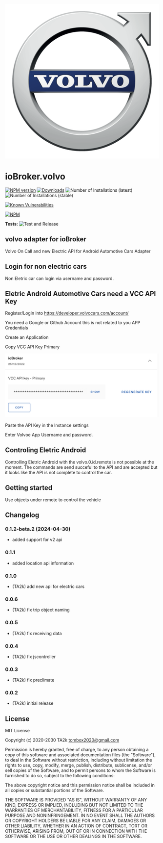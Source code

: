 ![Logo](admin/volvo.png)

# ioBroker.volvo

[![NPM version](http://img.shields.io/npm/v/iobroker.volvo.svg)](https://www.npmjs.com/package/iobroker.volvo)
[![Downloads](https://img.shields.io/npm/dm/iobroker.volvo.svg)](https://www.npmjs.com/package/iobroker.volvo)
![Number of Installations (latest)](http://iobroker.live/badges/volvo-installed.svg)
![Number of Installations (stable)](http://iobroker.live/badges/volvo-stable.svg)

[![Known Vulnerabilities](https://snyk.io/test/github/TA2k/ioBroker.volvo/badge.svg)](https://snyk.io/test/github/TA2k/ioBroker.volvo)

[![NPM](https://nodei.co/npm/iobroker.volvo.png?downloads=true)](https://nodei.co/npm/iobroker.volvo/)

**Tests:** ![Test and Release](https://github.com/TA2k/ioBroker.volvo/workflows/Test%20and%20Release/badge.svg)

## volvo adapter for ioBroker

Volvo On Call and new Electric API for Android Automotive Cars Adapter

## Login for non electric cars

Non Eletric car can login via username and password.

## Eletric Android Automotive Cars need a VCC API Key

Register/Login into
<https://developer.volvocars.com/account/>

You need a Google or Github Account this is not related to you APP Credentials

Create an Application

Copy VCC API Key Primary

![VCC ApiKey](./vccapikey.png)

Paste the API Key in the Instance settings

Enter Volvoe App Username and password.

## Controling Eletric Android

Controlling Eletric Android with the volvo.0.id.remote is not possible at the moment. The commands are send succeful to the API and are accepted but it looks like the API is not complete to control the car.

## Getting started

Use objects under remote to control the vehicle

## Changelog
### 0.1.2-beta.2 (2024-04-30)

- added support for v2 api

### 0.1.1

- added location api information

### 0.1.0

- (TA2k) add new api for electric cars

### 0.0.6

- (TA2k) fix trip object naming

### 0.0.5

- (TA2k) fix receiving data

### 0.0.4

- (TA2k) fix jscontroller

### 0.0.3

- (TA2k) fix preclimate

### 0.0.2

- (TA2k) initial release

## License

MIT License

Copyright (c) 2020-2030 TA2k <tombox2020@gmail.com>

Permission is hereby granted, free of charge, to any person obtaining a copy
of this software and associated documentation files (the "Software"), to deal
in the Software without restriction, including without limitation the rights
to use, copy, modify, merge, publish, distribute, sublicense, and/or sell
copies of the Software, and to permit persons to whom the Software is
furnished to do so, subject to the following conditions:

The above copyright notice and this permission notice shall be included in all
copies or substantial portions of the Software.

THE SOFTWARE IS PROVIDED "AS IS", WITHOUT WARRANTY OF ANY KIND, EXPRESS OR
IMPLIED, INCLUDING BUT NOT LIMITED TO THE WARRANTIES OF MERCHANTABILITY,
FITNESS FOR A PARTICULAR PURPOSE AND NONINFRINGEMENT. IN NO EVENT SHALL THE
AUTHORS OR COPYRIGHT HOLDERS BE LIABLE FOR ANY CLAIM, DAMAGES OR OTHER
LIABILITY, WHETHER IN AN ACTION OF CONTRACT, TORT OR OTHERWISE, ARISING FROM,
OUT OF OR IN CONNECTION WITH THE SOFTWARE OR THE USE OR OTHER DEALINGS IN THE
SOFTWARE.
